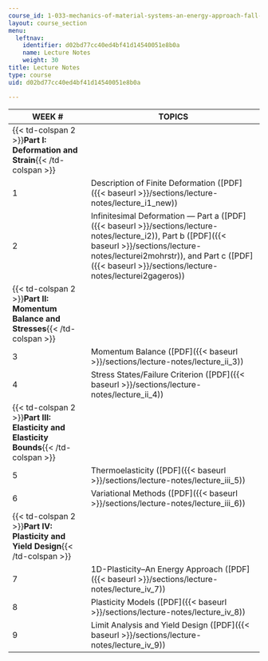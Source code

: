 ```yaml
---
course_id: 1-033-mechanics-of-material-systems-an-energy-approach-fall-2003
layout: course_section
menu:
  leftnav:
    identifier: d02bd77cc40ed4bf41d14540051e8b0a
    name: Lecture Notes
    weight: 30
title: Lecture Notes
type: course
uid: d02bd77cc40ed4bf41d14540051e8b0a

---
```


| WEEK # | TOPICS |
| --- | --- |
| {{< td-colspan 2 >}}**Part I: Deformation and Strain**{{< /td-colspan >}} ||
| 1 | Description of Finite Deformation ([PDF]({{< baseurl >}}/sections/lecture-notes/lecture_i1_new)) |
| 2 | Infinitesimal Deformation — Part a ([PDF]({{< baseurl >}}/sections/lecture-notes/lecture_i2)), Part b ([PDF]({{< baseurl >}}/sections/lecture-notes/lecturei2mohrstr)), and Part c ([PDF]({{< baseurl >}}/sections/lecture-notes/lecturei2gageros)) |
| {{< td-colspan 2 >}}**Part II: Momentum Balance and Stresses**{{< /td-colspan >}} ||
| 3 | Momentum Balance ([PDF]({{< baseurl >}}/sections/lecture-notes/lecture_ii_3)) |
| 4 | Stress States/Failure Criterion ([PDF]({{< baseurl >}}/sections/lecture-notes/lecture_ii_4)) |
| {{< td-colspan 2 >}}**Part III: Elasticity and Elasticity Bounds**{{< /td-colspan >}} ||
| 5 | Thermoelasticity ([PDF]({{< baseurl >}}/sections/lecture-notes/lecture_iii_5)) |
| 6 | Variational Methods ([PDF]({{< baseurl >}}/sections/lecture-notes/lecture_iii_6)) |
| {{< td-colspan 2 >}}**Part IV: Plasticity and Yield Design**{{< /td-colspan >}} ||
| 7 | 1D-Plasticity–An Energy Approach ([PDF]({{< baseurl >}}/sections/lecture-notes/lecture_iv_7)) |
| 8 | Plasticity Models ([PDF]({{< baseurl >}}/sections/lecture-notes/lecture_iv_8)) |
| 9 | Limit Analysis and Yield Design ([PDF]({{< baseurl >}}/sections/lecture-notes/lecture_iv_9))